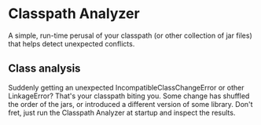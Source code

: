 # Classpath Analyzer

A simple, run-time perusal of your classpath (or other collection of jar files) that helps detect unexpected
conflicts.

## Class analysis

Suddenly getting an unexpected IncompatibleClassChangeError or other LinkageError?  That's your classpath 
biting you. Some change has shuffled the order of the jars, or introduced a different version of some library. 
Don't fret, just run the Classpath Analyzer at startup and inspect the results.
